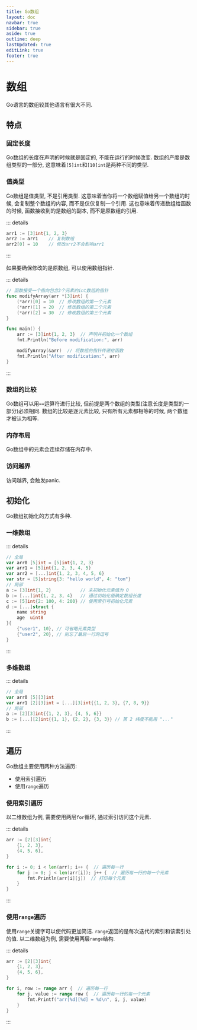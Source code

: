 ```yaml
---
title: Go数组
layout: doc
navbar: true
sidebar: true
aside: true
outline: deep
lastUpdated: true
editLink: true
footer: true
---
```


# 数组

Go语言的数组较其他语言有很大不同.

## 特点

### 固定长度

Go数组的长度在声明的时候就是固定的, 不能在运行的时候改变. 数组的产度是数组类型的一部分, 这意味着`[5]int`和`[10]int`是两种不同的类型.

### 值类型

Go数组是值类型, 不是引用类型. 这意味着当你将一个数组赋值给另一个数组的时候, 会复制整个数组的内容, 而不是仅仅复制一个引用. 这也意味着传递数组给函数的时候, 函数接收到的是数组的副本, 而不是原数组的引用.

::: details
```go
arr1 := [3]int{1, 2, 3}
arr2 := arr1    // 复制数组
arr2[0] = 10    // 修改arr2不会影响arr1
```
:::

如果要确保修改的是原数组, 可以使用数组指针.

::: details
```go
// 函数接受一个指向包含3个元素的int数组的指针
func modifyArray(arr *[3]int) {
    (*arr)[0] = 10  // 修改数组的第一个元素
    (*arr)[1] = 20  // 修改数组的第二个元素
    (*arr)[2] = 30  // 修改数组的第三个元素
}

func main() {
    arr := [3]int{1, 2, 3}  // 声明并初始化一个数组
    fmt.Println("Before modification:", arr)

    modifyArray(&arr)  // 将数组的指针传递给函数
    fmt.Println("After modification:", arr)
}
```
:::

### 数组的比较

Go数组可以用`==`运算符进行比较, 但前提是两个数组的类型(注意长度是类型的一部分)必须相同. 数组的比较是逐元素比较, 只有所有元素都相等的时候, 两个数组才被认为相等.

### 内存布局

Go数组中的元素会连续存储在内存中.

### 访问越界

访问越界, 会触发panic.

## 初始化

Go数组初始化的方式有多种.

### 一维数组

::: details
```go
// 全局
var arr0 [5]int = [5]int{1, 2, 3}
var arr1 = [5]int{1, 2, 3, 4, 5}
var arr2 = [...]int{1, 2, 3, 4, 5, 6}
var str = [5]string{3: "hello world", 4: "tom"}
// 局部
a := [3]int{1, 2}           // 未初始化元素值为 0
b := [...]int{1, 2, 3, 4}   // 通过初始化值确定数组长度
c := [5]int{2: 100, 4: 200} // 使用索引号初始化元素
d := [...]struct {
    name string
    age  uint8
}{
    {"user1", 10}, // 可省略元素类型
    {"user2", 20}, // 别忘了最后一行的逗号
}
```
:::

### 多维数组

::: details
```go
// 全局
var arr0 [5][3]int
var arr1 [2][3]int = [...][3]int{{1, 2, 3}, {7, 8, 9}}
// 局部
a := [2][3]int{{1, 2, 3}, {4, 5, 6}}
b := [...][2]int{{1, 1}, {2, 2}, {3, 3}} // 第 2 纬度不能用 "..."
```
:::

## 遍历

Go数组主要使用两种方法遍历:

- 使用索引遍历
- 使用`range`遍历

### 使用索引遍历

以二维数组为例, 需要使用两层`for`循环, 通过索引访问这个元素.

::: details
```go
arr := [2][3]int{
    {1, 2, 3},
    {4, 5, 6},
}

for i := 0; i < len(arr); i++ {  // 遍历每一行
    for j := 0; j < len(arr[i]); j++ {  // 遍历每一行的每一个元素
        fmt.Println(arr[i][j])  // 打印每个元素
    }
}
```
:::

### 使用`range`遍历

使用`range`关键字可以使代码更加简洁. `range`返回的是每次迭代的索引和该索引处的值. 以二维数组为例, 需要使用两层`range`结构.

::: details
```go
arr := [2][3]int{
    {1, 2, 3},
    {4, 5, 6},
}

for i, row := range arr {  // 遍历每一行
    for j, value := range row {  // 遍历每一行的每一个元素
        fmt.Printf("arr[%d][%d] = %d\n", i, j, value)
    }
}
```
:::